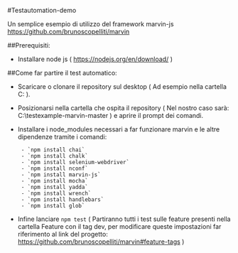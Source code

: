 #Testautomation-demo

Un semplice esempio di utilizzo del framework marvin-js https://github.com/brunoscopelliti/marvin

##Prerequisiti:

- Installare node js ( https://nodejs.org/en/download/ )

##Come far partire il test automatico:
 
 - Scaricare o clonare il repository sul desktop ( Ad esempio nella cartella C: ).
 
 - Posizionarsi nella cartella che ospita il repository ( Nel nostro caso sarà: C:\testexample-marvin-master ) e aprire il prompt dei comandi.

 - Installare i node_modules necessari a far funzionare marvin e le altre dipendenze tramite i comandi:
 
        - `npm install chai`
        - `npm install chalk`
        - `npm install selenium-webdriver`
        - `npm install nconf`
        - `npm install marvin-js`
        - `npm install mocha`
        - `npm install yadda`
        - `npm install wrench`
        - `npm install handlebars`
        - `npm install glob`

 - Infine lanciare `npm test` ( Partiranno tutti i test sulle feature presenti nella cartella Feature con il tag dev, per modificare queste impostazioni far riferimento al link del progetto: https://github.com/brunoscopelliti/marvin#feature-tags )


